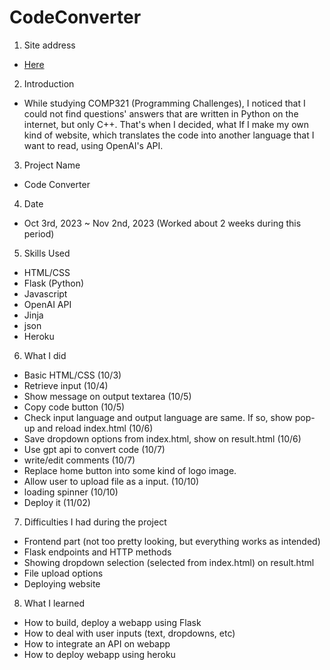 # CodeConverter

1. Site address
* [Here](https://code-convert-app-81426e40684a.herokuapp.com)


2. Introduction
* While studying COMP321 (Programming Challenges), I noticed that I could not find questions' answers that are written in Python on the internet, but only C++. That's when I decided, what If I make my own kind of website, which translates the code into another language that I want to read, using OpenAI's API.

3. Project Name
* Code Converter

4. Date
* Oct 3rd, 2023 ~ Nov 2nd, 2023 (Worked about 2 weeks during this period)

5. Skills Used
* HTML/CSS
* Flask (Python)
* Javascript
* OpenAI API
* Jinja
* json
* Heroku

6. What I did
* Basic HTML/CSS (10/3)
* Retrieve input (10/4)
* Show message on output textarea (10/5)
* Copy code button (10/5)
* Check input language and output language are same. If so, show pop-up and reload index.html (10/6)
* Save dropdown options from index.html, show on result.html (10/6)
* Use gpt api to convert code (10/7)
* write/edit comments (10/7)
* Replace home button into some kind of logo image. 
* Allow user to upload file as a input. (10/10)
* loading spinner (10/10)
* Deploy it (11/02)

7. Difficulties I had during the project
* Frontend part (not too pretty looking, but everything works as intended)
* Flask endpoints and HTTP methods 
* Showing dropdown selection (selected from index.html) on result.html
* File upload options
* Deploying website

8. What I learned
* How to build, deploy a webapp using Flask
* How to deal with user inputs (text, dropdowns, etc)
* How to integrate an API on webapp
* How to deploy webapp using heroku